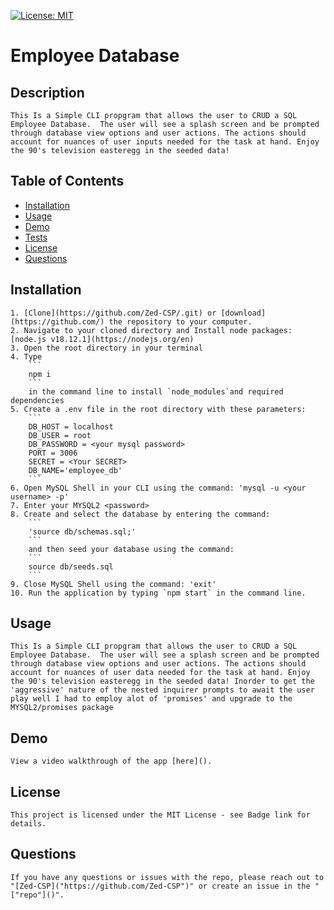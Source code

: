 
[![License: MIT](https://img.shields.io/badge/License-MIT-yellow.svg)](https://opensource.org/licenses/MIT)
# Employee Database
  
## Description
    This Is a Simple CLI propgram that allows the user to CRUD a SQL Employee Database.  The user will see a splash screen and be prompted through database view options and user actions. The actions should account for nuances of user inputs needed for the task at hand. Enjoy the 90's television easteregg in the seeded data!
  
## Table of Contents
  
  * [Installation](#installation)
  * [Usage](#usage)
  * [Demo](#demo)
  * [Tests](#tests)
  * [License](#license)
  * [Questions](#questions)
  
## Installation
    1. [Clone](https://github.com/Zed-CSP/.git) or [download](https://github.com/) the repository to your computer. 
    2. Navigate to your cloned directory and Install node packages: [node.js v18.12.1](https://nodejs.org/en) 
    3. Open the root directory in your terminal
    4. Type 
        ```
        npm i
        ``` 
        in the command line to install `node_modules`and required dependencies
    5. Create a .env file in the root directory with these parameters: 
        ```
        DB_HOST = localhost
        DB_USER = root
        DB_PASSWORD = <your mysql password>
        PORT = 3006
        SECRET = <Your SECRET>
        DB_NAME='employee_db'
        ```
    6. Open MySQL Shell in your CLI using the command: 'mysql -u <your username> -p' 
    7. Enter your MYSQL2 <password>
    8. Create and select the database by entering the command: 
        ```
        'source db/schemas.sql;' 
        ```
        and then seed your database using the command: 
        ```
        source db/seeds.sql
        ```
    9. Close MySQL Shell using the command: 'exit'
    10. Run the application by typing `npm start` in the command line.
  
## Usage
    This Is a Simple CLI propgram that allows the user to CRUD a SQL Employee Database.  The user will see a splash screen and be prompted through database view options and user actions. The actions should account for nuances of user data needed for the task at hand. Enjoy the 90's television easteregg in the seeded data! Inorder to get the 'aggressive' nature of the nested inquirer prompts to await the user play well I had to employ alot of 'promises' and upgrade to the MYSQL2/promises package

## Demo
    View a video walkthrough of the app [here]().

## License
    This project is licensed under the MIT License - see Badge link for details.
  
## Questions
    If you have any questions or issues with the repo, please reach out to "[Zed-CSP]("https://github.com/Zed-CSP")" or create an issue in the "["repo"]()".